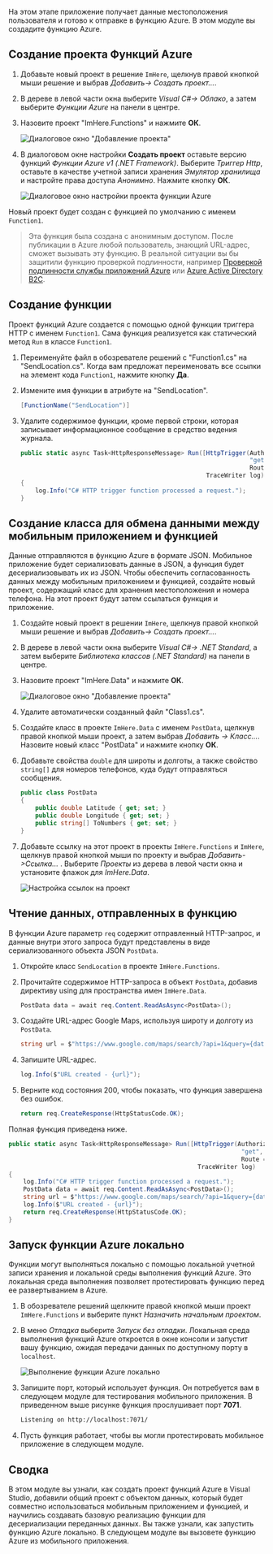 На этом этапе приложение получает данные местоположения пользователя и готово к отправке в функцию Azure. В этом модуле вы создадите функцию Azure.

## <a name="create-an-azure-functions-project"></a>Создание проекта Функций Azure

1. Добавьте новый проект в решение `ImHere`, щелкнув правой кнопкой мыши решение и выбрав *Добавить-> Создать проект...*.

2. В дереве в левой части окна выберите *Visual C#-> Облако*, а затем выберите *Функции Azure* на панели в центре.

3. Назовите проект "ImHere.Functions" и нажмите **ОК**.

    ![Диалоговое окно "Добавление проекта"](../media-drafts/5-add-new-functions-project.png)

4. В диалоговом окне настройки **Создать проект** оставьте версию функций *Функции Azure v1 (.NET Framework)*. Выберите *Триггер Http*, оставьте в качестве учетной записи хранения *Эмулятор хранилища* и настройте права доступа *Анонимно*. Нажмите кнопку **ОК**.

    ![Диалоговое окно настройки проекта функции Azure](../media-drafts/5-configure-trigger.png)

Новый проект будет создан с функцией по умолчанию с именем `Function1`.

> Эта функция была создана с анонимным доступом. После публикации в Azure любой пользователь, знающий URL-адрес, сможет вызывать эту функцию. В реальной ситуации вы бы защитили функцию проверкой подлинности, например [Проверкой подлинности службы приложений Azure](https://docs.microsoft.com/azure/app-service/app-service-authentication-overview) или [Azure Active Directory B2C](https://docs.microsoft.com/azure/active-directory-b2c).

## <a name="create-the-function"></a>Создание функции

Проект функций Azure создается с помощью одной функции триггера HTTP с именем `Function1`. Сама функция реализуется как статический метод `Run` в классе `Function1`.

1. Переименуйте файл в обозревателе решений с "Function1.cs" на "SendLocation.cs". Когда вам предложат переименовать все ссылки на элемент кода `Function1`, нажмите кнопку **Да**.

2. Измените имя функции в атрибуте на "SendLocation".

    ```cs
    [FunctionName("SendLocation")]
    ```

3. Удалите содержимое функции, кроме первой строки, которая записывает информационное сообщение в средство ведения журнала.

    ```cs
    public static async Task<HttpResponseMessage> Run([HttpTrigger(AuthorizationLevel.Anonymous,
                                                                   "get", "post",
                                                                   Route = null)]HttpRequestMessage req,
                                                       TraceWriter log)
    {
        log.Info("C# HTTP trigger function processed a request.");
    }
    ```

## <a name="create-a-class-to-share-data-between-the-mobile-app-and-function"></a>Создание класса для обмена данными между мобильным приложением и функцией

Данные отправляются в функцию Azure в формате JSON. Мобильное приложение будет сериализовать данные в JSON, а функция будет десериализовывать их из JSON. Чтобы обеспечить согласованность данных между мобильным приложением и функцией, создайте новый проект, содержащий класс для хранения местоположения и номера телефона. На этот проект будут затем ссылаться функция и приложение.

1. Создайте новый проект в решении `ImHere`, щелкнув правой кнопкой мыши решение и выбрав *Добавить-> Создать проект...*.

2. В дереве в левой части окна выберите *Visual C#-> .NET Standard*, а затем выберите *Библиотека классов (.NET Standard)* на панели в центре.

3. Назовите проект "ImHere.Data" и нажмите **ОК**.

    ![Диалоговое окно "Добавление проекта"](../media-drafts/5-add-new-net-standard-project.png)

4. Удалите автоматически созданный файл "Class1.cs".

5. Создайте класс в проекте `ImHere.Data` с именем `PostData`, щелкнув правой кнопкой мыши проект, а затем выбрав *Добавить -> Класс...*. Назовите новый класс "PostData" и нажмите кнопку **ОК**.

6. Добавьте свойства `double` для широты и долготы, а также свойство `string[]` для номеров телефонов, куда будут отправляться сообщения.

    ```cs
    public class PostData
    {
        public double Latitude { get; set; }
        public double Longitude { get; set; }
        public string[] ToNumbers { get; set; }
    }
    ```

7. Добавьте ссылку на этот проект в проекты `ImHere.Functions` и `ImHere`, щелкнув правой кнопкой мыши по проекту и выбрав *Добавить->Ссылка...* . Выберите *Проекты* из дерева в левой части окна и установите флажок для *ImHere.Data*.

    ![Настройка ссылок на проект](../media-drafts/5-configure-project-references.png)

## <a name="read-the-data-sent-to-the-function"></a>Чтение данных, отправленных в функцию

В функции Azure параметр `req` содержит отправленный HTTP-запрос, и данные внутри этого запроса будут представлены в виде сериализованного объекта JSON `PostData`.

1. Откройте класс `SendLocation` в проекте `ImHere.Functions`.

2. Прочитайте содержимое HTTP-запроса в объект `PostData`, добавив директиву using для пространства имен `ImHere.Data`.

    ```cs
    PostData data = await req.Content.ReadAsAsync<PostData>();
    ```

3. Создайте URL-адрес Google Maps, используя широту и долготу из `PostData`.

   ```cs
   string url = $"https://www.google.com/maps/search/?api=1&query={data.Latitude},{data.Longitude}";
   ```

4. Запишите URL-адрес.

    ```cs
    log.Info($"URL created - {url}");
    ```

5. Верните код состояния 200, чтобы показать, что функция завершена без ошибок.

    ```cs
    return req.CreateResponse(HttpStatusCode.OK);
    ```

Полная функция приведена ниже.

```cs
public static async Task<HttpResponseMessage> Run([HttpTrigger(AuthorizationLevel.Anonymous,
                                                                "get", "post",
                                                                Route = null)]HttpRequestMessage req,
                                                    TraceWriter log)
{
    log.Info("C# HTTP trigger function processed a request.");
    PostData data = await req.Content.ReadAsAsync<PostData>();
    string url = $"https://www.google.com/maps/search/?api=1&query={data.Latitude},{data.Longitude}";
    log.Info($"URL created - {url}");
    return req.CreateResponse(HttpStatusCode.OK);
}
```

## <a name="run-the-azure-function-locally"></a>Запуск функции Azure локально

Функции могут выполняться локально с помощью локальной учетной записи хранения и локальной среды выполнения функций Azure. Это локальная среда выполнения позволяет протестировать функцию перед ее развертыванием в Azure.

1. В обозревателе решений щелкните правой кнопкой мыши проект `ImHere.Functions` и выберите пункт *Назначить начальным проектом*.

2. В меню *Отладка* выберите *Запуск без отладки*. Локальная среда выполнения функций Azure откроется в окне консоли и запустит вашу функцию, ожидая передачи данных по доступному порту в `localhost`.

    ![Выполнение функции Azure локально](../media-drafts/5-function-running-locally.png)

3. Запишите порт, который использует функция. Он потребуется вам в следующем модуле для тестирования мобильного приложения. В приведенном выше рисунке функция прослушивает порт **7071**.

    ```sh
    Listening on http://localhost:7071/
    ```

4. Пусть функция работает, чтобы вы могли протестировать мобильное приложение в следующем модуле.

## <a name="summary"></a>Сводка

В этом модуле вы узнали, как создать проект функций Azure в Visual Studio, добавили общий проект с объектом данных, который будет совместно использоваться мобильным приложением и функцией, и научились создавать базовую реализацию функции для десериализации переданных данных. Вы также узнали, как запустить функцию Azure локально. В следующем модуле вы вызовете функцию Azure из мобильного приложения.